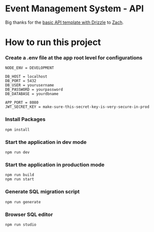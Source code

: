 # Event Management System - API


Big thanks for the [basic API template with Drizzle](https://github.com/zacharynoble/express-typescript-postgres-drizzle-auth-template) to [Zach](https://github.com/zacharynoble).

# How to run this project




### Create a .env file at the app root level for configurations
    NODE_ENV = DEVELOPMENT

    DB_HOST = localhost
    DB_PORT = 5432
    DB_USER = yourusername
    DB_PASSWORD = yourpassword
    DB_DATABASE = yourdbname

    APP_PORT = 8080
    JWT_SECRET_KEY = make-sure-this-secret-key-is-very-secure-in-prod


### Install Packages
    npm install


### Start the application in dev mode
    npm run dev


### Start the application in production mode
    npm run build
    npm run start


### Generate SQL migration script
    npm run generate


### Browser SQL editor
    npm run studio

